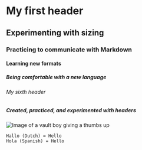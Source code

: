 # My first header
## Experimenting with sizing
### Practicing to communicate with Markdown
#### Learning new formats
##### Being comfortable with a new language
###### My sixth header

##### Created, practiced, and experimented with headers

![Image of a vault boy giving a thumbs up](https://upload.wikimedia.org/wikipedia/en/6/61/Vault_Boy_artwork.png)

```
Hallo (Dutch) = Hello
Hola (Spanish) = Hello
```
